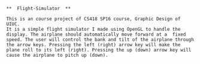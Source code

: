     **	Flight-Simulator  **

    This is an course project of CS418 SP16 course, Graphic Design of UIUC. 
    It is a simple flight simulator I made using OpenGL to handle the display. The airplane should automatically move forward at a  fixed speed. The user will control the bank and tilt of the airplane through the arrow keys. Pressing the left (right) arrow key will make the plane roll to its left (right). Pressing the up (down) arrow key will cause the airplane to pitch up (down).
